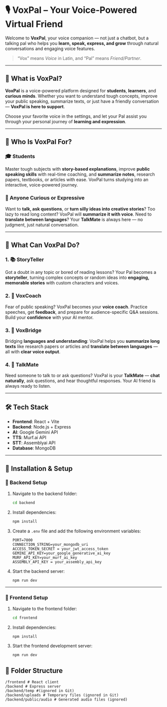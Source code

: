 # 🎙️ VoxPal – Your Voice-Powered Virtual Friend

Welcome to **VoxPal**, your voice companion — not just a chatbot, but a talking pal who helps you **learn, speak, express, and grow** through natural conversations and engaging voice features.

> “Vox” means *Voice* in Latin, and “Pal” means *Friend/Partner*.

---

## 🎯 What is VoxPal?

**VoxPal** is a voice-powered platform designed for **students**, **learners**, and **curious minds**. Whether you want to understand tough concepts, improve your public speaking, summarize texts, or just have a friendly conversation — **VoxPal is here to support**.

Choose your favorite voice in the settings, and let your Pal assist you through your personal journey of **learning and expression**.

---

## 👥 Who Is VoxPal For?

### 🎓 Students  
Master tough subjects with **story-based explanations**, improve **public speaking skills** with real-time coaching, and **summarize notes**, research papers, textbooks, or articles with ease. VoxPal turns studying into an interactive, voice-powered journey.

### 🤖 Anyone Curious or Expressive  
Want to **talk, ask questions**, or **turn silly ideas into creative stories**? Too lazy to read long content? VoxPal will **summarize it with voice**. Need to **translate between languages**? Your **TalkMate** is always here — no judgment, just natural conversation.

---

## 🧠 What Can VoxPal Do?

### 1. 📚 **StoryTeller**  
Got a doubt in any topic or bored of reading lessons? Your Pal becomes a **storyteller**, turning complex concepts or random ideas into **engaging, memorable stories** with custom characters and voices.

### 2. 🎤 **VoxCoach**  
Fear of public speaking? VoxPal becomes your **voice coach**. Practice speeches, get **feedback**, and prepare for audience-specific Q&A sessions. Build your **confidence** with your AI mentor.

### 3. 🌉 **VoxBridge**  
Bridging **languages and understanding**: VoxPal helps you **summarize long texts** like research papers or articles and **translate between languages** — all with **clear voice output**.

### 4. 💬 **TalkMate**  
Need someone to talk to or ask questions? VoxPal is your **TalkMate** — **chat naturally**, ask questions, and hear thoughtful responses. Your AI friend is always ready to listen.

---

## 🛠️ Tech Stack

- **Frontend**: React + Vite
- **Backend**: Node.js + Express
- **AI**: Google Gemini API
- **TTS**: Murf.ai API
- **STT**: Assemblyai API
- **Database**: MongoDB

---

## 🚀 Installation & Setup

### 🔧 Backend Setup

1. Navigate to the backend folder:

    ```bash
    cd backend
    ```

2. Install dependencies:

    ```bash
    npm install
    ```

3. Create a `.env` file and add the following environment variables:

    ```env
    PORT=7000
    CONNECTION_STRING=your_mongodb_uri
    ACCESS_TOKEN_SECRET = your_jwt_access_token
    GEMINI_API_KEY=your_google_generative_ai_key
    MURF_API_KEY=your_murf_ai_key
    ASSEMBLY_API_KEY = your_assembly_api_key
    ```

4. Start the backend server:

    ```bash
    npm run dev
    ```

---

### 🎨 Frontend Setup

1. Navigate to the frontend folder:

    ```bash
    cd frontend
    ```

2. Install dependencies:

    ```bash
    npm install
    ```

3. Start the frontend development server:

    ```bash
    npm run dev
    ```
## 📁 Folder Structure
```
/frontend # React client  
/backend # Express server
/backend/temp #(ignored in Git)
/backend/uploads # Temporary files (ignored in Git)  
/backend/public/audio # Generated audio files (ignored)
```

